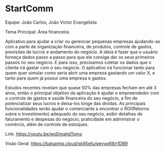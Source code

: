 # StartComm

Equipe: João Carlos, João Victor Evangelista

Tema Principal: Área financeira.

Aplicativo para ajudar a criar ou gerenciar pequenas empresas ajudando-as com a parte de organização financeira, de produtos, controle de gastos, previsões de lucros e andamento do negócio. A ideia é fazer que o usuário forneça dados passo a passo para que ele consiga dar os seus primeiros passos no seu negócio. E para isso, precisamos coletar os dados que o cliente irá gastar com o seu negócio. O aplicativo irá funcionar tanto para quem quer simular como seria abrir uma empresa gastando um valor X, e tanto para quem já possui uma empresa e gastos.

Estudos recentes revelam que quase 50% das empresas fecham em até 3 anos, então o principal objetivo da aplicação é ajudar o empreendedor com o controle de gastos e saúde financeira do seu negócio, a fim de potencializar seus lucros e deixa-los longe das dívidas. As principais funcionalidades serão ajudar o comerciante a encontrar o ROI(Retorno sobre o Investimento) adequado do seu negócio, exibir detalhes de faturamento e despesas do negócio, praticidade em administrar o comércio, além de controle de estoques.

Link: https://youtu.be/woDmahdTqms

Visão Geral: https://balsamiq.cloud/sk95efu/pevyp69/r1DB9
